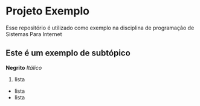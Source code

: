 # Projeto Exemplo

Esse repositório é utilizado como exemplo na disciplina de programação de Sistemas Para Internet

## Este é um exemplo de subtópico

**Negrito**
*Itálico*

1. lista
- lista
- lista